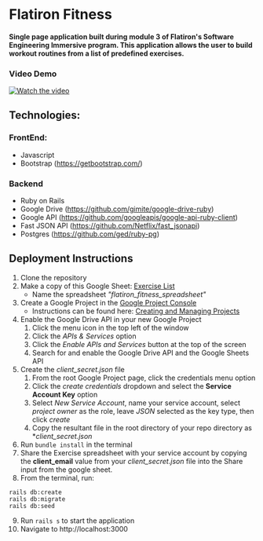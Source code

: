 # Flatiron Fitness
#### Single page application built during module 3 of Flatiron's Software Engineering Immersive program. This application allows the user to build workout routines from a list of predefined exercises.

### Video Demo
[![Watch the video](https://img.youtube.com/vi/pPYZJk-RJic/maxresdefault.jpg)](https://youtu.be/pPYZJk-RJic)

## Technologies:

### FrontEnd:
- Javascript
- Bootstrap (https://getbootstrap.com/)

### Backend
- Ruby on Rails
- Google Drive (https://github.com/gimite/google-drive-ruby)
- Google API (https://github.com/googleapis/google-api-ruby-client)
- Fast JSON API (https://github.com/Netflix/fast_jsonapi)
- Postgres (https://github.com/ged/ruby-pg)

## Deployment Instructions

1. Clone the repository
2. Make a copy of this Google Sheet: [Exercise List](https://docs.google.com/spreadsheets/d/1ooL1Wd7cubZuiZHBezBbmfXrJyHf6_eVtV4OysiHX7E/edit?usp=sharing)
   - Name the spreadsheet *"flatiron_fitness_spreadsheet"*
3. Create a Google Project in the [Google Project Console](https://console.cloud.google.com/project)
   - Instructions can be found here: [Creating and Managing Projects](https://cloud.google.com/resource-manager/docs/creating-managing-projects)
4. Enable the Google Drive API in your new Google Project
   1. Click the menu icon in the top left of the window
   2. Click the *APIs & Services* option
   3. Click the *Enable APIs and Services* button at the top of the screen
   4. Search for and enable the Google Drive API and the Google Sheets API
5. Create the *client_secret.json* file
   1. From the root Google Project page, click the credentials menu option
   2. Click the *create credentials* dropdown and select the **Service Account Key** option
   3. Select *New Service Account*, name your service account, select *project owner* as the role, leave *JSON* selected as the key type, then click *create*
   4. Copy the resultant file in the root directory of your repo directory as **client_secret.json*
6. Run ```bundle install``` in the terminal
7. Share the Exercise spreadsheet with your service account by copying the **client_email** value from your *client_secret.json* file into the Share input from the google sheet.
8. From the terminal, run:
```
rails db:create
rails db:migrate
rails db:seed
```
9. Run ```rails s``` to start the application
10. Navigate to http://localhost:3000



